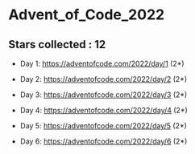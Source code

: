 # Advent_of_Code_2022
## Stars collected : 12
* Day 1: https://adventofcode.com/2022/day/1 (2*)

* Day 2: https://adventofcode.com/2022/day/2 (2*)

* Day 3: https://adventofcode.com/2022/day/3 (2*)

* Day 4: https://adventofcode.com/2022/day/4 (2*)

* Day 5: https://adventofcode.com/2022/day/5 (2*)

* Day 6: https://adventofcode.com/2022/day/6 (2*)
